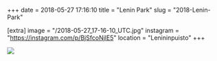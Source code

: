 +++
date = 2018-05-27 17:16:10
title = "Lenin Park"
slug = "2018-Lenin-Park"

[extra]
image = "/2018-05-27_17-16-10_UTC.jpg"
instagram = "https://instagram.com/p/BjSfcoNjlE5"
location = "Lenininpuisto"
+++

<img src="/2018-05-27_17-16-10_UTC.jpg" />
